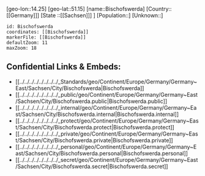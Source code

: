 ﻿---
location: [51.15,14.25]
mapzoom: [7,12] 
mapmarker: city 
type: City
tags:
- geo/City


SpocWebEntityId: 29199
isDeleted: false
confidential: public

---
[geo-lon::14.25]
[geo-lat::51.15]
[name::Bischofswerda]
[Country::[[Germany]]]
[State ::[[Sachsen]]] ]
[Population::]
[Unknown::]


```leaflet
id: Bischofswerda
coordinates: [[Bischofswerda]]
markerFile: [[Bischofswerda]]
defaultZoom: 11 
maxZoom: 18
```


## Confidential Links & Embeds: 
- [[../../../../../../../../_Standards/geo/Continent/Europe/Germany/Germany~East/Sachsen/City/Bischofswerda|Bischofswerda]] 
- [[../../../../../../../../_public/geo/Continent/Europe/Germany/Germany~East/Sachsen/City/Bischofswerda.public|Bischofswerda.public]] 
- [[../../../../../../../../_internal/geo/Continent/Europe/Germany/Germany~East/Sachsen/City/Bischofswerda.internal|Bischofswerda.internal]] 
- [[../../../../../../../../_protect/geo/Continent/Europe/Germany/Germany~East/Sachsen/City/Bischofswerda.protect|Bischofswerda.protect]] 
- [[../../../../../../../../_private/geo/Continent/Europe/Germany/Germany~East/Sachsen/City/Bischofswerda.private|Bischofswerda.private]] 
- [[../../../../../../../../_personal/geo/Continent/Europe/Germany/Germany~East/Sachsen/City/Bischofswerda.personal|Bischofswerda.personal]] 
- [[../../../../../../../../_secret/geo/Continent/Europe/Germany/Germany~East/Sachsen/City/Bischofswerda.secret|Bischofswerda.secret]] 
